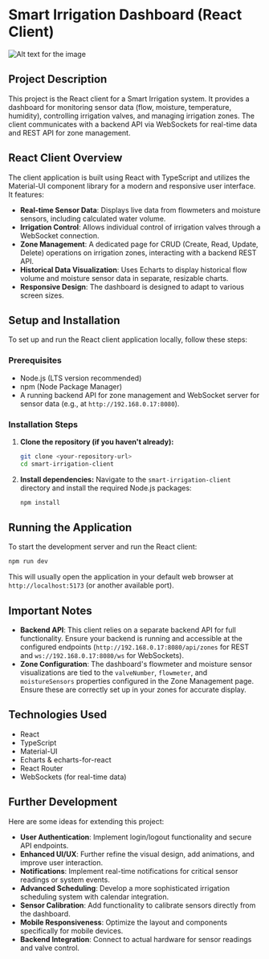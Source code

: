 # Smart Irrigation Dashboard (React Client)

![Alt text for the image](path/to/your/image.jpg)

## Project Description

This project is the React client for a Smart Irrigation system. It provides a dashboard for monitoring sensor data (flow, moisture, temperature, humidity), controlling irrigation valves, and managing irrigation zones. The client communicates with a backend API via WebSockets for real-time data and REST API for zone management.

## React Client Overview

The client application is built using React with TypeScript and utilizes the Material-UI component library for a modern and responsive user interface. It features:

*   **Real-time Sensor Data**: Displays live data from flowmeters and moisture sensors, including calculated water volume.
*   **Irrigation Control**: Allows individual control of irrigation valves through a WebSocket connection.
*   **Zone Management**: A dedicated page for CRUD (Create, Read, Update, Delete) operations on irrigation zones, interacting with a backend REST API.
*   **Historical Data Visualization**: Uses Echarts to display historical flow volume and moisture sensor data in separate, resizable charts.
*   **Responsive Design**: The dashboard is designed to adapt to various screen sizes.

## Setup and Installation

To set up and run the React client application locally, follow these steps:

### Prerequisites

*   Node.js (LTS version recommended)
*   npm (Node Package Manager)
*   A running backend API for zone management and WebSocket server for sensor data (e.g., at `http://192.168.0.17:8080`).

### Installation Steps

1.  **Clone the repository (if you haven't already):**
    ```bash
    git clone <your-repository-url>
    cd smart-irrigation-client
    ```

2.  **Install dependencies:**
    Navigate to the `smart-irrigation-client` directory and install the required Node.js packages:
    ```bash
    npm install
    ```

## Running the Application

To start the development server and run the React client:

```bash
npm run dev
```

This will usually open the application in your default web browser at `http://localhost:5173` (or another available port).

## Important Notes

*   **Backend API**: This client relies on a separate backend API for full functionality. Ensure your backend is running and accessible at the configured endpoints (`http://192.168.0.17:8080/api/zones` for REST and `ws://192.168.0.17:8080/ws` for WebSockets).
*   **Zone Configuration**: The dashboard's flowmeter and moisture sensor visualizations are tied to the `valveNumber`, `flowmeter`, and `moistureSensors` properties configured in the Zone Management page. Ensure these are correctly set up in your zones for accurate display.

## Technologies Used

*   React
*   TypeScript
*   Material-UI
*   Echarts & echarts-for-react
*   React Router
*   WebSockets (for real-time data)

## Further Development

Here are some ideas for extending this project:

*   **User Authentication**: Implement login/logout functionality and secure API endpoints.
*   **Enhanced UI/UX**: Further refine the visual design, add animations, and improve user interaction.
*   **Notifications**: Implement real-time notifications for critical sensor readings or system events.
*   **Advanced Scheduling**: Develop a more sophisticated irrigation scheduling system with calendar integration.
*   **Sensor Calibration**: Add functionality to calibrate sensors directly from the dashboard.
*   **Mobile Responsiveness**: Optimize the layout and components specifically for mobile devices.
*   **Backend Integration**: Connect to actual hardware for sensor readings and valve control.

